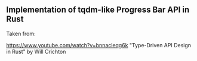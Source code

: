 ## Implementation of tqdm-like Progress Bar API in Rust
Taken from:

https://www.youtube.com/watch?v=bnnacleqg6k
"Type-Driven API Design in Rust" by Will Crichton